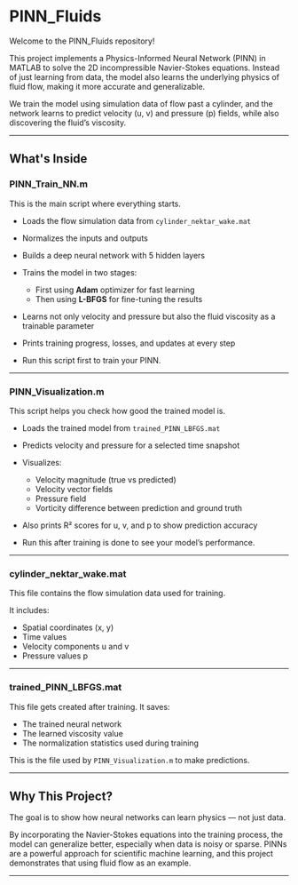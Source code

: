 # PINN_Fluids

Welcome to the PINN_Fluids repository!

This project implements a Physics-Informed Neural Network (PINN) in MATLAB to solve the 2D incompressible Navier-Stokes equations. Instead of just learning from data, the model also learns the underlying physics of fluid flow, making it more accurate and generalizable.

We train the model using simulation data of flow past a cylinder, and the network learns to predict velocity (u, v) and pressure (p) fields, while also discovering the fluid’s viscosity.

----------------------------

## What's Inside

### PINN_Train_NN.m

This is the main script where everything starts.

- Loads the flow simulation data from `cylinder_nektar_wake.mat`
- Normalizes the inputs and outputs
- Builds a deep neural network with 5 hidden layers
- Trains the model in two stages:
  - First using **Adam** optimizer for fast learning
  - Then using **L-BFGS** for fine-tuning the results
- Learns not only velocity and pressure but also the fluid viscosity as a trainable parameter
- Prints training progress, losses, and updates at every step

- Run this script first to train your PINN.

----------------------------------------

### PINN_Visualization.m

This script helps you check how good the trained model is.

- Loads the trained model from `trained_PINN_LBFGS.mat`
- Predicts velocity and pressure for a selected time snapshot
- Visualizes:
  - Velocity magnitude (true vs predicted)
  - Velocity vector fields
  - Pressure field
  - Vorticity difference between prediction and ground truth
- Also prints R² scores for u, v, and p to show prediction accuracy

- Run this after training is done to see your model’s performance.

-----------------------------

### cylinder_nektar_wake.mat

This file contains the flow simulation data used for training.

It includes:
- Spatial coordinates (x, y)
- Time values
- Velocity components u and v
- Pressure values p

-------------------------------

### trained_PINN_LBFGS.mat

This file gets created after training. It saves:
- The trained neural network
- The learned viscosity value
- The normalization statistics used during training

This is the file used by `PINN_Visualization.m` to make predictions.

------------------------------

## Why This Project?

The goal is to show how neural networks can learn physics — not just data.

By incorporating the Navier-Stokes equations into the training process, the model can generalize better, especially when data is noisy or sparse.
PINNs are a powerful approach for scientific machine learning, and this project demonstrates that using fluid flow as an example.

---


